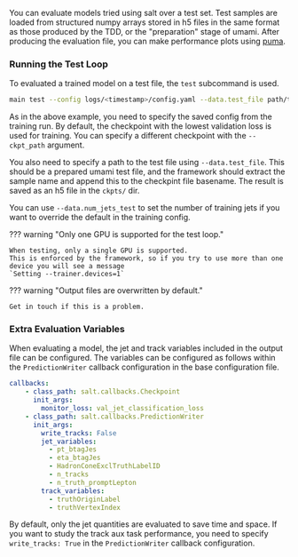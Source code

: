 You can evaluate models tried using salt over a test set.
Test samples are loaded from structured numpy arrays stored in h5 files in the same format as those produced by the TDD,
or the "preparation" stage of umami.
After producing the evaluation file, you can make performance plots using [puma](https://github.com/umami-hep/puma).

### Running the Test Loop

To evaluated a trained model on a test file, the `test` subcommand is used.

```bash
main test --config logs/<timestamp>/config.yaml --data.test_file path/to/test.h5
```

As in the above example, you need to specify the saved config from the training run.
By default, the checkpoint with the lowest validation loss is used for training.
You can specify a different checkpoint with the `--ckpt_path` argument.

You also need to specify a path to the test file using `--data.test_file`.
This should be a prepared umami test file, and the framework should extract
the sample name and append this to the checkpint file basename.
The result is saved as an h5 file in the `ckpts/` dir.

You can use `--data.num_jets_test` to set the number of training jets if you want to
override the default in the training config.

??? warning "Only one GPU is supported for the test loop."

    When testing, only a single GPU is supported.
    This is enforced by the framework, so if you try to use more than one device you will see a message
    `Setting --trainer.devices=1`


??? warning "Output files are overwritten by default."

    Get in touch if this is a problem.

### Extra Evaluation Variables
When evaluating a model, the jet and track variables included in the output file can be configured.
The variables can be configured as follows within the `PredictionWriter` callback configuration in the base configuration file.

```yaml
callbacks:
    - class_path: salt.callbacks.Checkpoint
      init_args:
        monitor_loss: val_jet_classification_loss
    - class_path: salt.callbacks.PredictionWriter
      init_args:
        write_tracks: False
        jet_variables:
          - pt_btagJes
          - eta_btagJes
          - HadronConeExclTruthLabelID
          - n_tracks
          - n_truth_promptLepton
        track_variables:
          - truthOriginLabel
          - truthVertexIndex
```

By default, only the jet quantities are evaluated to save time and space.
If you want to study the track aux task performance, you need to specify `write_tracks: True` in the `PredictionWriter` callback configuration.
